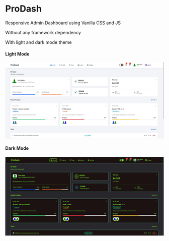# ProDash
Responsive Admin Dashboard using Vanilla CSS and JS

Without any framework dependency

With light and dark mode theme


<h4> Light Mode </h4>

![light](https://github.com/ajkr195/ProDash/blob/main/Light.JPG)


<h4> Dark Mode </h4>

![light](https://github.com/ajkr195/ProDash/blob/main/Dark.JPG)
